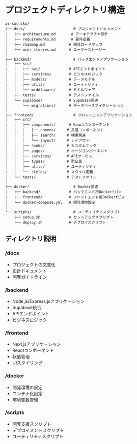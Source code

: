 # プロジェクトディレクトリ構造

```
ai-sachiko/
├── docs/                      # プロジェクトドキュメント
│   ├── architecture.md       # アーキテクチャ設計
│   ├── requirements.md       # 要件定義
│   ├── roadmap.md           # 開発ロードマップ
│   └── user_stories.md      # ユーザーストーリー
│
├── backend/                   # バックエンドアプリケーション
│   ├── src/
│   │   ├── api/             # APIエンドポイント
│   │   ├── services/        # ビジネスロジック
│   │   ├── models/          # データモデル
│   │   ├── utils/           # ユーティリティ
│   │   └── middleware/      # ミドルウェア
│   ├── tests/               # テストファイル
│   └── supabase/            # Supabase関連
│       └── migrations/      # データベースマイグレーション
│
├── frontend/                  # フロントエンドアプリケーション
│   ├── src/
│   │   ├── components/      # Reactコンポーネント
│   │   │   ├── common/     # 共通コンポーネント
│   │   │   ├── search/     # 検索関連
│   │   │   └── layout/     # レイアウト
│   │   ├── hooks/          # カスタムフック
│   │   ├── pages/          # ページコンポーネント
│   │   ├── services/       # APIサービス
│   │   ├── types/          # 型定義
│   │   ├── utils/          # ユーティリティ
│   │   └── styles/         # スタイル定義
│   └── tests/              # テストファイル
│
├── docker/                    # Docker関連
│   ├── backend/             # バックエンド用Dockerfile
│   ├── frontend/            # フロントエンド用Dockerfile
│   └── docker-compose.yml   # 開発環境設定
│
└── scripts/                   # ユーティリティスクリプト
    ├── setup.sh             # セットアップスクリプト
    └── deploy.sh            # デプロイスクリプト
```

## ディレクトリ説明

### /docs
- プロジェクトの文書化
- 設計ドキュメント
- 開発ガイドライン

### /backend
- Node.js/Express.jsアプリケーション
- Supabase統合
- APIエンドポイント
- ビジネスロジック

### /frontend
- Next.jsアプリケーション
- Reactコンポーネント
- 状態管理
- UIスタイリング

### /docker
- 開発環境の設定
- コンテナ化設定
- 環境変数管理

### /scripts
- 開発支援スクリプト
- デプロイメントスクリプト
- ユーティリティスクリプト